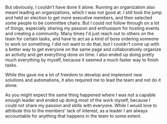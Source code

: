 But obviously, I couldn't have done it alone. Running an organization also meant leading an organizations,
which I was not good at. I still took the jump and held an election to get more executive members,
and then selected some people to be committee chairs. But I could not follow through on a lot
of things, especially sharing my passion and enthusiasm for hosting events and creating
a community. Many times I'd just reach out to others on the team for certain tasks, and
have to act as a kind of boss ordering someone to work on something. I did not want to do that,
but I couldn't come up with a better way to get everyone on the same page and collaboratively
organize an activity and get everything done on time. I also ended up doing pretty much 
everything by myself, because it seemed a much faster way to finish tasks.

While this gave me a lot of freedom to develop and implement
new solutions and automations, it also required me to lead the team and not do it alone.

As you might expect the same thing happened where I was not a capable enough leader
and ended up doing most of the work myself, because I could not share my passion and skills 
with everyone. While I would love to attribute this to the members' lack of interest,
as a leader I am always accountable for anything that happens in the team to some extent.
